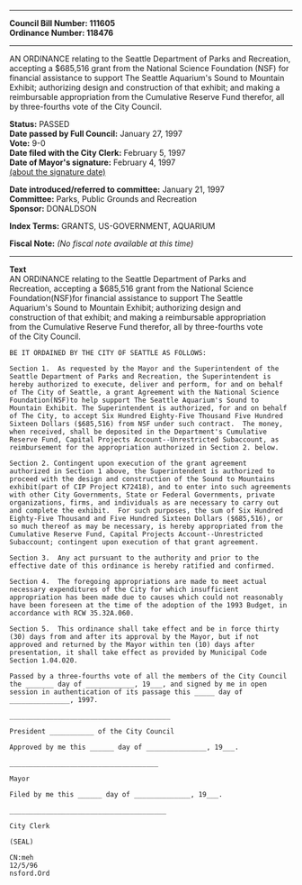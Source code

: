 * * * * *  
  
**Council Bill Number: [](#h0)[](#h2)111605**   
**Ordinance Number: 118476**  
  
* * * * *  
  
AN ORDINANCE relating to the Seattle Department of Parks and Recreation, accepting a $685,516 grant from the National Science Foundation (NSF) for financial assistance to support The Seattle Aquarium's Sound to Mountain Exhibit; authorizing design and construction of that exhibit; and making a reimbursable appropriation from the Cumulative Reserve Fund therefor, all by three-fourths vote of the City Council.  
  
**Status:** PASSED   
**Date passed by Full Council:** January 27, 1997   
**Vote:** 9-0   
**Date filed with the City Clerk:** February 5, 1997   
**Date of Mayor's signature:** February 4, 1997   
[(about the signature date)](/~public/approvaldate.htm)   
  
  
**Date introduced/referred to committee:** January 21, 1997   
**Committee:** Parks, Public Grounds and Recreation   
**Sponsor:** DONALDSON   
  
**Index Terms:** GRANTS, US-GOVERNMENT, AQUARIUM  
  
**Fiscal Note:** *(No fiscal note available at this time)*  
  
* * * * *  
  
**Text**  
    AN ORDINANCE relating to the Seattle Department of Parks and  
    Recreation, accepting a $685,516 grant from the National Science  
    Foundation(NSF)for financial assistance to support The Seattle  
    Aquarium's Sound to Mountain Exhibit; authorizing design and  
    construction of that exhibit; and making a reimbursable appropriation  
    from the Cumulative Reserve Fund therefor, all by three-fourths vote  
    of the City Council.  
  
    BE IT ORDAINED BY THE CITY OF SEATTLE AS FOLLOWS:  
  
    Section 1.  As requested by the Mayor and the Superintendent of the  
    Seattle Department of Parks and Recreation, the Superintendent is  
    hereby authorized to execute, deliver and perform, for and on behalf  
    of The City of Seattle, a grant Agreement with the National Science  
    Foundation(NSF)to help support The Seattle Aquarium's Sound to  
    Mountain Exhibit. The Superintendent is authorized, for and on behalf  
    of The City, to accept Six Hundred Eighty-Five Thousand Five Hundred  
    Sixteen Dollars ($685,516) from NSF under such contract.  The money,  
    when received, shall be deposited in the Department's Cumulative  
    Reserve Fund, Capital Projects Account--Unrestricted Subaccount, as  
    reimbursement for the appropriation authorized in Section 2. below.  
  
    Section 2. Contingent upon execution of the grant agreement  
    authorized in Section 1 above, the Superintendent is authorized to  
    proceed with the design and construction of the Sound to Mountains  
    exhibit(part of CIP Project K72418), and to enter into such agreements  
    with other City Governments, State or Federal Governments, private  
    organizations, firms, and individuals as are necessary to carry out  
    and complete the exhibit.  For such purposes, the sum of Six Hundred  
    Eighty-Five Thousand and Five Hundred Sixteen Dollars ($685,516), or  
    so much thereof as may be necessary, is hereby appropriated from the  
    Cumulative Reserve Fund, Capital Projects Account--Unrestricted  
    Subaccount; contingent upon execution of that grant agreement.  
  
    Section 3.  Any act pursuant to the authority and prior to the  
    effective date of this ordinance is hereby ratified and confirmed.  
  
    Section 4.  The foregoing appropriations are made to meet actual  
    necessary expenditures of the City for which insufficient  
    appropriation has been made due to causes which could not reasonably  
    have been foreseen at the time of the adoption of the 1993 Budget, in  
    accordance with RCW 35.32A.060.  
  
    Section 5.  This ordinance shall take effect and be in force thirty  
    (30) days from and after its approval by the Mayor, but if not  
    approved and returned by the Mayor within ten (10) days after  
    presentation, it shall take effect as provided by Municipal Code  
    Section 1.04.020.  
  
    Passed by a three-fourths vote of all the members of the City Council  
    the _______ day of ____________, 19___, and signed by me in open  
    session in authentication of its passage this _____ day of  
    _______________, 1997.  
  
    ________________________________________  
  
    President ___________ of the City Council  
  
    Approved by me this ______ day of _______________, 19___.  
  
    _____________________________________  
  
    Mayor  
  
    Filed by me this ______ day of ______________, 19___.  
  
    _______________________________________  
  
    City Clerk  
  
    (SEAL)  
  
    CN:meh  
    12/5/96  
    nsford.Ord  

